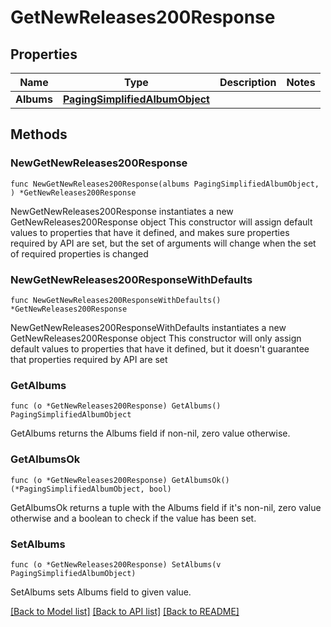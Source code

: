 # GetNewReleases200Response

## Properties

Name | Type | Description | Notes
------------ | ------------- | ------------- | -------------
**Albums** | [**PagingSimplifiedAlbumObject**](PagingSimplifiedAlbumObject.md) |  | 

## Methods

### NewGetNewReleases200Response

`func NewGetNewReleases200Response(albums PagingSimplifiedAlbumObject, ) *GetNewReleases200Response`

NewGetNewReleases200Response instantiates a new GetNewReleases200Response object
This constructor will assign default values to properties that have it defined,
and makes sure properties required by API are set, but the set of arguments
will change when the set of required properties is changed

### NewGetNewReleases200ResponseWithDefaults

`func NewGetNewReleases200ResponseWithDefaults() *GetNewReleases200Response`

NewGetNewReleases200ResponseWithDefaults instantiates a new GetNewReleases200Response object
This constructor will only assign default values to properties that have it defined,
but it doesn't guarantee that properties required by API are set

### GetAlbums

`func (o *GetNewReleases200Response) GetAlbums() PagingSimplifiedAlbumObject`

GetAlbums returns the Albums field if non-nil, zero value otherwise.

### GetAlbumsOk

`func (o *GetNewReleases200Response) GetAlbumsOk() (*PagingSimplifiedAlbumObject, bool)`

GetAlbumsOk returns a tuple with the Albums field if it's non-nil, zero value otherwise
and a boolean to check if the value has been set.

### SetAlbums

`func (o *GetNewReleases200Response) SetAlbums(v PagingSimplifiedAlbumObject)`

SetAlbums sets Albums field to given value.



[[Back to Model list]](../README.md#documentation-for-models) [[Back to API list]](../README.md#documentation-for-api-endpoints) [[Back to README]](../README.md)


